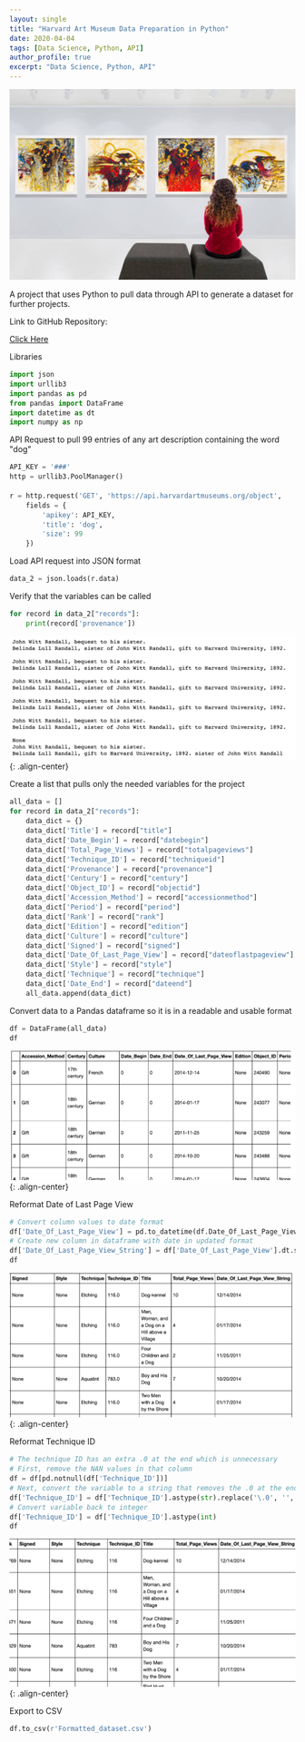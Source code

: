 ```yaml
---
layout: single
title: "Harvard Art Museum Data Preparation in Python"
date: 2020-04-04
tags: [Data Science, Python, API]
author_profile: true
excerpt: "Data Science, Python, API"
---
```

![Art Museum](/images/art.jpg "Harvard Art Museum Data Preparation in Python")

A project that uses Python to pull data through API to generate a dataset for further projects.

Link to GitHub Repository:

[Click Here](https://github.com/davidsuffolk/Harvard-Art-Museum-Data-Preparation)

Libraries
```python
import json
import urllib3
import pandas as pd
from pandas import DataFrame
import datetime as dt
import numpy as np
```

API Request to pull 99 entries of any art description containing the word "dog"

```python
API_KEY = '###'
http = urllib3.PoolManager()

r = http.request('GET', 'https://api.harvardartmuseums.org/object',
    fields = {
        'apikey': API_KEY,
        'title': 'dog',
        'size': 99
    })
```

Load API request into JSON format

```python
data_2 = json.loads(r.data)
```

Verify that the variables can be called
```python
for record in data_2["records"]:
    print(record['provenance'])
```
![image-center](/images/Harvard_output01.png){: .align-center}

Create a list that pulls only the needed variables for the project

```python
all_data = []
for record in data_2["records"]:
    data_dict = {}
    data_dict['Title'] = record["title"]
    data_dict['Date_Begin'] = record["datebegin"]
    data_dict['Total_Page_Views'] = record["totalpageviews"]
    data_dict['Technique_ID'] = record["techniqueid"]
    data_dict['Provenance'] = record["provenance"]
    data_dict['Century'] = record["century"]
    data_dict['Object_ID'] = record["objectid"]
    data_dict['Accession_Method'] = record["accessionmethod"]
    data_dict['Period'] = record["period"]
    data_dict['Rank'] = record["rank"]
    data_dict['Edition'] = record["edition"]
    data_dict['Culture'] = record["culture"]
    data_dict['Signed'] = record["signed"]
    data_dict['Date_Of_Last_Page_View'] = record["dateoflastpageview"]
    data_dict['Style'] = record["style"]
    data_dict['Technique'] = record["technique"]
    data_dict['Date_End'] = record["dateend"]
    all_data.append(data_dict)
  ```

Convert data to a Pandas dataframe so it is in a readable and usable format

```python
df = DataFrame(all_data)
df
```
![image-center](/images/Harvard_output02.png){: .align-center}

Reformat Date of Last Page View
```python
# Convert column values to date format
df['Date_Of_Last_Page_View'] = pd.to_datetime(df.Date_Of_Last_Page_View)
# Create new column in dataframe with date in updated format
df['Date_Of_Last_Page_View_String'] = df['Date_Of_Last_Page_View'].dt.strftime('%m/%d/%Y')
df
```
![image-center](/images/Harvard_output03.png){: .align-center}

Reformat Technique ID
```python
# The technique ID has an extra .0 at the end which is unnecessary
# First, remove the NAN values in that column
df = df[pd.notnull(df['Technique_ID'])]
# Next, convert the variable to a string that removes the .0 at the end
df['Technique_ID'] = df['Technique_ID'].astype(str).replace('\.0', '', regex=True)
# Convert variable back to integer
df['Technique_ID'] = df['Technique_ID'].astype(int)
df
```
![image-center](/images/Harvard_output04.png){: .align-center}

Export to CSV
```python
df.to_csv(r'Formatted_dataset.csv')
```
